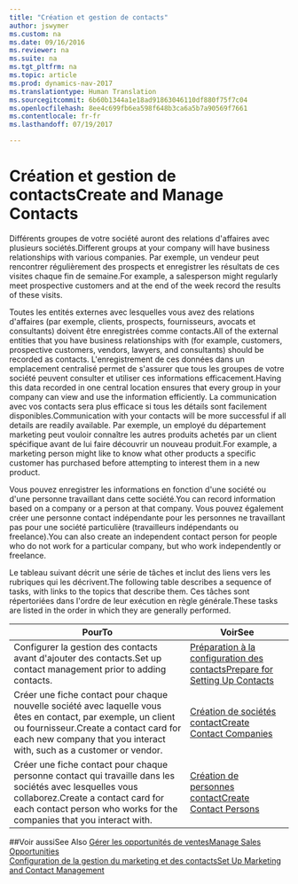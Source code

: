 ```yaml
---
title: "Création et gestion de contacts"
author: jswymer
ms.custom: na
ms.date: 09/16/2016
ms.reviewer: na
ms.suite: na
ms.tgt_pltfrm: na
ms.topic: article
ms.prod: dynamics-nav-2017
ms.translationtype: Human Translation
ms.sourcegitcommit: 6b60b1344a1e18ad91863046110df880f75f7c04
ms.openlocfilehash: 8ee4c699fb6ea598f648b3ca6a5b7a90569f7661
ms.contentlocale: fr-fr
ms.lasthandoff: 07/19/2017

---
```

# <a name="create-and-manage-contacts"></a><span data-ttu-id="e2a84-102">Création et gestion de contacts</span><span class="sxs-lookup"><span data-stu-id="e2a84-102">Create and Manage Contacts</span></span>
<span data-ttu-id="e2a84-103">Différents groupes de votre société auront des relations d'affaires avec plusieurs sociétés.</span><span class="sxs-lookup"><span data-stu-id="e2a84-103">Different groups at your company will have business relationships with various companies.</span></span> <span data-ttu-id="e2a84-104">Par exemple, un vendeur peut rencontrer régulièrement des prospects et enregistrer les résultats de ces visites chaque fin de semaine.</span><span class="sxs-lookup"><span data-stu-id="e2a84-104">For example, a salesperson might regularly meet prospective customers and at the end of the week record the results of these visits.</span></span>

<span data-ttu-id="e2a84-105">Toutes les entités externes avec lesquelles vous avez des relations d'affaires (par exemple, clients, prospects, fournisseurs, avocats et consultants) doivent être enregistrées comme contacts.</span><span class="sxs-lookup"><span data-stu-id="e2a84-105">All of the external entities that you have business relationships with (for example, customers, prospective customers, vendors, lawyers, and consultants) should be recorded as contacts.</span></span> <span data-ttu-id="e2a84-106">L'enregistrement de ces données dans un emplacement centralisé permet de s'assurer que tous les groupes de votre société peuvent consulter et utiliser ces informations efficacement.</span><span class="sxs-lookup"><span data-stu-id="e2a84-106">Having this data recorded in one central location ensures that every group in your company can view and use the information efficiently.</span></span> <span data-ttu-id="e2a84-107">La communication avec vos contacts sera plus efficace si tous les détails sont facilement disponibles.</span><span class="sxs-lookup"><span data-stu-id="e2a84-107">Communication with your contacts will be more successful if all details are readily available.</span></span> <span data-ttu-id="e2a84-108">Par exemple, un employé du département marketing peut vouloir connaître les autres produits achetés par un client spécifique avant de lui faire découvrir un nouveau produit.</span><span class="sxs-lookup"><span data-stu-id="e2a84-108">For example, a marketing person might like to know what other products a specific customer has purchased before attempting to interest them in a new product.</span></span>

<span data-ttu-id="e2a84-109">Vous pouvez enregistrer les informations en fonction d'une société ou d'une personne travaillant dans cette société.</span><span class="sxs-lookup"><span data-stu-id="e2a84-109">You can record information based on a company or a person at that company.</span></span> <span data-ttu-id="e2a84-110">Vous pouvez également créer une personne contact indépendante pour les personnes ne travaillant pas pour une société particulière (travailleurs indépendants ou freelance).</span><span class="sxs-lookup"><span data-stu-id="e2a84-110">You can also create an independent contact person for people who do not work for a particular company, but who work independently or freelance.</span></span>

<span data-ttu-id="e2a84-111">Le tableau suivant décrit une série de tâches et inclut des liens vers les rubriques qui les décrivent.</span><span class="sxs-lookup"><span data-stu-id="e2a84-111">The following table describes a sequence of tasks, with links to the topics that describe them.</span></span> <span data-ttu-id="e2a84-112">Ces tâches sont répertoriées dans l'ordre de leur exécution en règle générale.</span><span class="sxs-lookup"><span data-stu-id="e2a84-112">These tasks are listed in the order in which they are generally performed.</span></span>

|<span data-ttu-id="e2a84-113">Pour</span><span class="sxs-lookup"><span data-stu-id="e2a84-113">To</span></span> |<span data-ttu-id="e2a84-114">Voir</span><span class="sxs-lookup"><span data-stu-id="e2a84-114">See</span></span> |
|---|----|
|<span data-ttu-id="e2a84-115">Configurer la gestion des contacts avant d'ajouter des contacts.</span><span class="sxs-lookup"><span data-stu-id="e2a84-115">Set up contact management prior to adding contacts.</span></span>|[<span data-ttu-id="e2a84-116">Préparation à la configuration des contacts</span><span class="sxs-lookup"><span data-stu-id="e2a84-116">Prepare for Setting Up Contacts</span></span>](marketing-setup-contacts.md)|
|<span data-ttu-id="e2a84-117">Créer une fiche contact pour chaque nouvelle société avec laquelle vous êtes en contact, par exemple, un client ou fournisseur.</span><span class="sxs-lookup"><span data-stu-id="e2a84-117">Create a contact card for each new company that you interact with, such as a customer or vendor.</span></span>|[<span data-ttu-id="e2a84-118">Création de sociétés contact</span><span class="sxs-lookup"><span data-stu-id="e2a84-118">Create Contact Companies</span></span>](marketing-create-contact-companies.md)|
|<span data-ttu-id="e2a84-119">Créer une fiche contact pour chaque personne contact qui travaille dans les sociétés avec lesquelles vous collaborez.</span><span class="sxs-lookup"><span data-stu-id="e2a84-119">Create a contact card for each contact person who works for the companies that you interact with.</span></span>|[<span data-ttu-id="e2a84-120">Création de personnes contact</span><span class="sxs-lookup"><span data-stu-id="e2a84-120">Create Contact Persons</span></span>](marketing-create-contact-persons.md)|

##<a name="see-also"></a><span data-ttu-id="e2a84-121">Voir aussi</span><span class="sxs-lookup"><span data-stu-id="e2a84-121">See Also</span></span>
[<span data-ttu-id="e2a84-122">Gérer les opportunités de ventes</span><span class="sxs-lookup"><span data-stu-id="e2a84-122">Manage Sales Opportunities</span></span>](marketing-manage-sales-opportunities.md)  
[<span data-ttu-id="e2a84-123">Configuration de la gestion du marketing et des contacts</span><span class="sxs-lookup"><span data-stu-id="e2a84-123">Set Up Marketing and Contact Management</span></span>](marketing-setup-marketing.md)  

